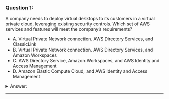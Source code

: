 ### Question 1:

A company needs to deploy virtual desktops to its customers in a virtual private cloud, leveraging existing security controls. Which set of AWS services and features will meet the company’s requirements?

- A. Virtual Private Network connection. AWS Directory Services, and ClassicLink 
- B. Virtual Private Network connection. AWS Directory Services, and Amazon Workspaces
- C. AWS Directory Service, Amazon Workspaces, and AWS Identity and Access Management 
- D. Amazon Elastic Compute Cloud, and AWS Identity and Access Management 

<details><summary>Answer:</summary><p>
[B]

Explanation:

Question 1@http://jayendrapatil.com/aws-workspace/

A: ClassicLink allows you to link an EC2-Classic instance to a VPC in your account, within the same region

B: WorkSpaces for Virtual desktops, and AWS Directory Services to authenticate to an existing on-premises AD through VPN

C: AD service needs a VPN connection to interact with an On-premise AD directory

D: Need WorkSpaces for virtual desktops

</p></details><hr>

